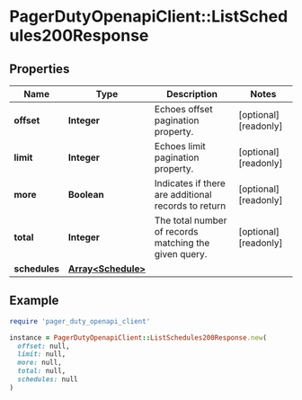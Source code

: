 # PagerDutyOpenapiClient::ListSchedules200Response

## Properties

| Name | Type | Description | Notes |
| ---- | ---- | ----------- | ----- |
| **offset** | **Integer** | Echoes offset pagination property. | [optional][readonly] |
| **limit** | **Integer** | Echoes limit pagination property. | [optional][readonly] |
| **more** | **Boolean** | Indicates if there are additional records to return | [optional][readonly] |
| **total** | **Integer** | The total number of records matching the given query. | [optional][readonly] |
| **schedules** | [**Array&lt;Schedule&gt;**](Schedule.md) |  |  |

## Example

```ruby
require 'pager_duty_openapi_client'

instance = PagerDutyOpenapiClient::ListSchedules200Response.new(
  offset: null,
  limit: null,
  more: null,
  total: null,
  schedules: null
)
```

